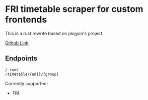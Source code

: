 # FRI timetable scraper for custom frontends

This is a rust rewrite based on plojyon's project.

[Github Link](https://github.com/plojyon/timetable_scraper/tree/master)

## Endpoints

```
/ root
/timetable/{uni}/{group}
```

Currently supported:

- FRI
